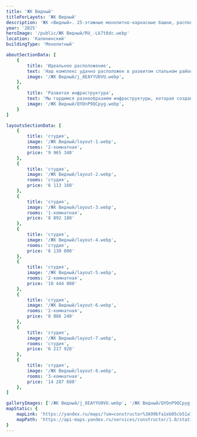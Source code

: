 ```yaml
---
title: 'ЖК Видный'
titleForLayots: 'ЖК Видный'
description: 'ЖК «Видный». 25-этажные монолитно-каркасные башни, расположатся на улице 250-летия Челябинска. Застройщиком выступает компания ООО «Трест Магнитострой». Записаться на экскурсию в ЖК "Видный".'
year: '2025'
heroImage: '/public/ЖК Видный/RU_-Lk7t8dc.webp'
location: 'Калининский'
buildingType: 'Монолитный'

aboutSectionData: [
    {
        title: 'Идеальное расположение',
        text: 'Наш комплекс удачно расположен в развитом спальном районе города, обеспечивая вам все преимущества комфортной жизни. Здесь вы найдете все необходимое для повседневной жизни: школы, детские сады, магазины и медицинские учреждения - все в шаговой доступности.',
        image: '/ЖК Видный/j_8EAYYU0VU.webp',
    },
    {
        title: 'Развитая инфраструктура',
        text: 'Мы гордимся разнообразием инфраструктуры, которая создана и продолжает развиваться вокруг нашего комплекса. Рестораны, кафе, фитнес-центры и парки - здесь есть все, чтобы удовлетворить ваши потребности и желания.',
        image: '/ЖК Видный/QYDnP9QCpyg.webp',
    }
]

layoutsSectionData: [
    {
        title: 'студия',
        image: '/ЖК Видный/layout-1.webp',
        rooms: '2-комнатная',
        price: '9 965 340'
    },
    {
        title: 'студия',
        image: '/ЖК Видный/layout-2.webp',
        rooms: 'студия',
        price: '6 113 160'
    },
    {
        title: 'студия',
        image: '/ЖК Видный/layout-3.webp',
        rooms: '1-комнатная',
        price: '8 892 180'
    },
    {
        title: 'студия',
        image: '/ЖК Видный/layout-4.webp',
        rooms: 'студия',
        price: '6 130 800'
    },
    {
        title: 'студия',
        image: '/ЖК Видный/layout-5.webp',
        rooms: '2-комнатная',
        price: '10 444 000'
    },
    {
        title: 'студия',
        image: '/ЖК Видный/layout-6.webp',
        rooms: '2-комнатная',
        price: '8 886 240'
    },
    {
        title: 'студия',
        image: '/ЖК Видный/layout-7.webp',
        rooms: 'студия',
        price: '6 217 920'
    },
    {
        title: 'студия',
        image: '/ЖК Видный/layout-8.webp',
        rooms: '3-комнатная',
        price: '14 287 680'
    },
]

galleryImages: ['/ЖК Видный/j_8EAYYU0VU.webp', '/ЖК Видный/QYDnP9QCpyg.webp', '/ЖК Видный/RU_-Lk7t8dc.webp', '/ЖК Видный/-DoMQhYsHYI.webp', '/ЖК Видный/jiPBentvc8w.webp', '/ЖК Видный/MjxPsqLPIZs 1.webp']
mapStatic: {
    mapLink: 'https://yandex.ru/maps/?um=constructor%3A99bfa1eb05cb51a7b232ff0c70919b7ef93b38a69c58524f96e0b92906f4582f&amp;source=constructorStatic',
    mapPath: 'https://api-maps.yandex.ru/services/constructor/1.0/static/?um=constructor%3A99bfa1eb05cb51a7b232ff0c70919b7ef93b38a69c58524f96e0b92906f4582f&amp;width=600&amp;height=450&amp;lang=ru_RU',
}
---
```

